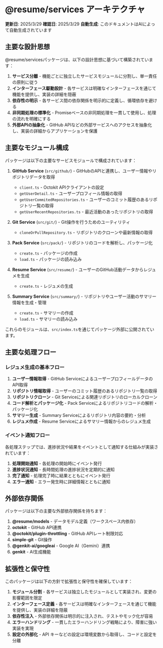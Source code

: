 # @resume/services アーキテクチャ

**更新日**: 2025/3/29
**確認日**: 2025/3/29
**自動生成**: このドキュメントはAIによって自動生成されています

## 主要な設計思想

@resume/servicesパッケージは、以下の設計思想に基づいて構築されています：

1. **サービス分離** - 機能ごとに独立したサービスモジュールに分割し、単一責任の原則に従う
2. **インターフェース駆動設計** - 各サービスは明確なインターフェースを通じて機能を提供し、実装の詳細を隠蔽
3. **依存性の明示** - 各サービス間の依存関係を明示的に定義し、循環依存を避ける
4. **非同期処理の標準化** - Promiseベースの非同期処理を一貫して使用し、処理の流れを明確にする
5. **外部APIの抽象化** - GitHub APIなどの外部サービスへのアクセスを抽象化し、実装の詳細からアプリケーションを保護

## 主要なモジュール構成

パッケージは以下の主要なサービスモジュールで構成されています：

1. **GitHub Service** (`src/github/`) - GitHubのAPIと連携し、ユーザー情報やリポジトリデータを取得
   - `client.ts` - Octokit APIクライアントの設定
   - `getUserDetail.ts` - ユーザープロフィール情報の取得
   - `getUserCommitedRepositories.ts` - ユーザーのコミット履歴のあるリポジトリ一覧の取得
   - `getUserRecentRepositories.ts` - 最近活動のあったリポジトリの取得

2. **Git Service** (`src/git/`) - Git操作を行うためのユーティリティ
   - `cloneOrPullRepository.ts` - リポジトリのクローンや最新情報の取得

3. **Pack Service** (`src/pack/`) - リポジトリのコードを解析し、パッケージ化
   - `create.ts` - パッケージの作成
   - `load.ts` - パッケージの読み込み

4. **Resume Service** (`src/resume/`) - ユーザーのGitHub活動データからレジュメを生成
   - `create.ts` - レジュメの生成

5. **Summary Service** (`src/summary/`) - リポジトリやユーザー活動のサマリー情報を生成・管理
   - `create.ts` - サマリーの作成
   - `load.ts` - サマリーの読み込み

これらのモジュールは、`src/index.ts`を通じてパッケージ外部に公開されています。

## 主要な処理フロー

### レジュメ生成の基本フロー

1. **ユーザー情報取得** - GitHub ServiceによるユーザープロフィールデータのAPI取得
2. **リポジトリ情報取得** - ユーザーのコミット履歴のあるリポジトリ一覧の取得
3. **リポジトリクローン** - Git Serviceによる関連リポジトリのローカルクローン
4. **コード解析とパッケージ化** - Pack Serviceによるリポジトリコードの解析・パッケージ化
5. **サマリー生成** - Summary Serviceによるリポジトリ内容の要約・分析
6. **レジュメ作成** - Resume Serviceによるサマリー情報からのレジュメ生成

### イベント通知フロー

各処理ステップでは、進捗状況や結果をイベントとして通知する仕組みが実装されています：

1. **処理開始通知** - 各処理の開始時にイベント発行
2. **進捗状況通知** - 長時間処理の進捗状況を定期的に通知
3. **完了通知** - 処理完了時に結果とともにイベント発行
4. **エラー通知** - エラー発生時に詳細情報とともに通知

## 外部依存関係

パッケージは以下の主要な外部依存関係を持ちます：

1. **@resume/models** - データモデル定義（ワークスペース内依存）
2. **octokit** - GitHub API連携
3. **@octokit/plugin-throttling** - GitHub APIレート制限対応
4. **simple-git** - Git操作
5. **@genkit-ai/googleai** - Google AI（Gemini）連携
6. **genkit** - AI生成機能

## 拡張性と保守性

このパッケージは以下の方針で拡張性と保守性を確保しています：

1. **モジュール分割** - 各サービスは独立したモジュールとして実装され、変更の影響範囲を限定
2. **インターフェース定義** - 各サービスは明確なインターフェースを通じて機能を提供し、実装の詳細を隠蔽
3. **依存性注入** - 外部依存関係は明示的に注入され、テストやモック化が容易
4. **エラーハンドリング** - 一貫したエラーハンドリング戦略により、障害に強い実装を実現
5. **設定の外部化** - API キーなどの設定は環境変数から取得し、コードと設定を分離